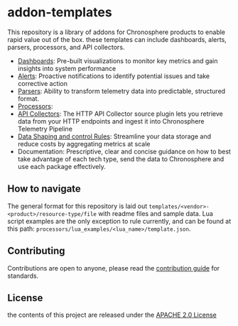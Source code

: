 # addon-templates
This repository is a library of addons for Chronosphere products to enable rapid value out of the box. these templates can include dashboards, alerts, parsers, processors, and API collectors.

- [Dashboards](https://docs.chronosphere.io/observe/dashboards): Pre-built visualizations to monitor key metrics and gain insights into system performance
- [Alerts](https://docs.chronosphere.io/investigate/alerts): Proactive notifications to identify potential issues and take corrective action
- [Parsers](https://docs.chronosphere.io/pipeline-data/parsers): Ability to transform telemetry data into predictable, structured format.
- [Processors](https://docs.chronosphere.io/pipeline-data/processing-rules):
- [API Collectors](https://docs.chronosphere.io/pipeline-data/plugins/source-plugins/http-api-collector): The HTTP API Collector source plugin lets you retrieve data from your HTTP endpoints and ingest it into Chronosphere Telemetry Pipeline
- [Data Shaping and control Rules](https://docs.chronosphere.io/control/shaping): Streamline your data storage and reduce costs by aggregating metrics at scale
- Documentation: Prescriptive, clear and concise guidance on how to best take advantage of each tech type, send the data to Chronosphere and use each package effectively.


## How to navigate
The general format for this repository is laid out `templates/<vendor>-<product>/resource-type/file` with readme files and sample data. Lua script examples are the only exception to rule currently, and can be found at this path: `processors/lua_examples/<lua_name>/template.json`.

## Contributing
Contributions are open to anyone, please read the [contribution guide](https://github.com/chronosphereio/processing-templates/blob/main/CONTRIBUTING.md) for standards.

## License
the contents of this project are released under the [APACHE 2.0 License](https://github.com/chronosphereio/processing-templates/blob/main/LICENSE)
